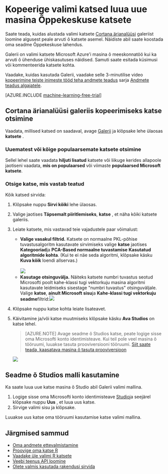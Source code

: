 <properties
    pageTitle="Õppekeskuse valimi katsete koopia arvutisse | Microsoft Azure'i"
    description="Saate teada, kuidas valimi masina Õppekeskuse katsete abil saate luua uue katsete Cortana ärianalüüsi Galerii ja Microsoft Azure'i masina Õppekeskuse."
    services="machine-learning"
    documentationCenter=""
    authors="cjgronlund"
    manager="jhubbard"
    editor="cgronlun"/>

<tags
    ms.service="machine-learning"
    ms.workload="data-services"
    ms.tgt_pltfrm="na"
    ms.devlang="na"
    ms.topic="get-started-article"
    ms.date="08/17/2016"
    ms.author="cgronlun;chhavib;olgali"/>

# <a name="copy-sample-experiments-to-create-new-machine-learning-experiments"></a>Kopeerige valimi katsed luua uue masina Õppekeskuse katsete
Saate teada, kuidas alustada valimi katsete [Cortana ärianalüüsi](http://gallery.cortanaintelligence.com/) galeriist loomine algusest peale arvuti õ katsete asemel. Näidiste abil saate koostada oma seadme Õppekeskuse lahendus.

Galerii on valimi katsete Microsoft Azure'i masina õ meeskonnatöö kui ka arvuti õ ühenduse ühiskasutuses näidised. Samuti saate esitada küsimusi või kommenteerida katsete kohta.

Vaadake, kuidas kasutada Galerii, vaadake selle 3-minutilise video [kopeerimine teiste inimeste tööd teha andmete teadus](machine-learning-data-science-for-beginners-copy-other-peoples-work-to-do-data-science.md) sarja [Andmete teadus algajatele](machine-learning-data-science-for-beginners-the-5-questions-data-science-answers.md).

[AZURE.INCLUDE [machine-learning-free-trial](../../includes/machine-learning-free-trial.md)]

## <a name="find-an-experiment-to-copy-in-cortana-intelligence-gallery"></a>Cortana ärianalüüsi galeriis kopeerimiseks katse otsimine

Vaadata, millised katsed on saadaval, avage [Galerii](http://gallery.cortanaintelligence.com/) ja klõpsake lehe ülaosas **katsete** .

### <a name="find-the-newest-or-most-popular-experiments"></a>Uuematest või kõige populaarsemate katsete otsimine

Sellel lehel saate vaadata **hiljuti lisatud** katsete või liikuge kerides allapoole jaotiseni vaadata, **mis on populaarsed** või viimaste **populaarsed Microsoft katsete**.

### <a name="look-for-an-experiment-that-meets-specific-requirements"></a>Otsige katse, mis vastab teatud

Kõik katsed sirvida:

1. Klõpsake nuppu **Sirvi kõiki** lehe ülaosas.
2. Valige jaotises **Täpsemalt piiritlemiseks**, **katse** , et näha kõiki katsete galeriis.
3. Leiate katsete, mis vastavad teie vajadustele paar võimalust:
    * **Valige vasakul filtrid.** Katsete on normaalne PKL-põhise tuvastusalgoritm kasutavate sirvimiseks valige **katse** jaotises **Kategooriad**ja **PCA-Based normaalne tuvastamise** **Kasutatud algoritmide kohta**. (Kui te ei näe seda algoritmi, klõpsake käsku **Kuva kõik** loendi allservas.)<br></br>
      ![](./media/machine-learning-sample-experiments/refine-the-view.png)
    *  **Kasutage otsinguvälja.** Näiteks katsete numbri tuvastus seotud Microsofti poolt kahe-klassi tugi vektorkuju masina algoritmi kasutavate leidmiseks sisestage "numbri tuvastus" otsinguväljale. Valige **katse**, **ainult Microsoft sisu**ja **Kahe-klassi tugi vektorkuju seadme**filtrid:![](./media/machine-learning-sample-experiments/search-for-experiments.png) 
4. Klõpsake nuppu katse kohta leiate lisateavet.
5. Käivitamine ja/või katse muutmiseks klõpsake käsku **Ava Studios** on katse lehel.

    > [AZURE.NOTE] Avage seadme õ Studios katse, peate logige sisse oma Microsofti konto identimisteave. Kui teil pole veel masina õ tööruumi, luuakse tasuta prooviversiooni tööruumi. [Siit saate teada, kaasatava masina õ tasuta prooviversioon](https://azure.microsoft.com/pricing/details/machine-learning/)

    ![](./media/machine-learning-sample-experiments/example-experiment.png) 


## <a name="use-a-template-in-machine-learning-studio"></a>Seadme õ Studios malli kasutamine

Ka saate luua uue katse masina õ Studio abil Galerii valimi mallina.

1. Logige sisse oma Microsofti konto identimisteave [Studio](https://studio.azureml.net)ja seejärel klõpsake nuppu **Uus** , et luua uus katse.
2. Sirvige valimi sisu ja klõpsake.

Luuakse uus katse oma tööruumi kasutamise katse valimi mallina.

## <a name="next-steps"></a>Järgmised sammud
- [Oma andmete ettevalmistamine](machine-learning-data-science-import-data.md)
- [Proovige oma katse R](machine-learning-r-quickstart.md)
- [Vaadake üle valimi R katsete](machine-learning-r-csharp-web-service-examples.md)
- [Veebi teenus API loomine](machine-learning-publish-a-machine-learning-web-service.md)
- [Olete valmis kasutada rakendusi sirvida](https://datamarket.azure.com/browse?query=machine+learning)
